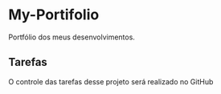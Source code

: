 # My-Portifolio
Portfólio dos meus desenvolvimentos. 

## Tarefas

O controle das tarefas desse projeto será realizado no GitHub